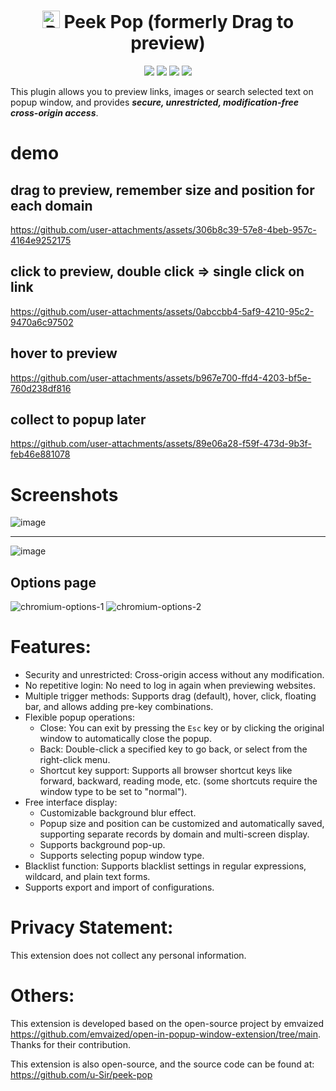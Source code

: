 
<h1 align="center"><img src="https://github.com/user-attachments/assets/3fe6e4d2-3fc8-4b80-876c-cdfbf20979fd" alt="Peek Pop" style="height: 1em;">    Peek Pop (formerly Drag to preview)</h1>

<div align="center">

[![](https://img.shields.io/github/v/release/u-Sir/peek-pop?label=Release&logo=github&display_name=release&link=https%3A%2F%2Fgithub.com%2Fu-Sir%2Fpeek-pop%2Freleases&link=https%3A%2F%2Fgithub.com%2Fu-Sir%2Fpeek-pop%2Freleases)](https://github.com/u-Sir/peek-pop/releases/latest)
[![](https://img.shields.io/amo/v/drag-to-preview.svg?label=Firefox&logo=firefoxbrowser)](https://addons.mozilla.org/firefox/addon/drag-to-preview)
[![](https://img.shields.io/badge/dynamic/json?label=Microsoft%20Edge&prefix=v&query=%24.version&url=https%3A%2F%2Fmicrosoftedge.microsoft.com%2Faddons%2Fgetproductdetailsbycrxid%2Fecpgdeolbpelhdjcplojlpdmfppjljop)](https://microsoftedge.microsoft.com/addons/detail/ecpgdeolbpelhdjcplojlpdmfppjljop)
[![](https://img.shields.io/chrome-web-store/v/fjllepdpgikphekgbinhpdkalliiejdh.svg?label=Chrome%20Web%20Store&logo=googlechrome)](https://chrome.google.com/webstore/detail/fjllepdpgikphekgbinhpdkalliiejdh)

</div>

This plugin allows you to preview links, images or search selected text on popup window, and provides ***secure, unrestricted, modification-free cross-origin access***.
# demo
## drag to preview, remember size and position for each domain


https://github.com/user-attachments/assets/306b8c39-57e8-4beb-957c-4164e9252175




## click to preview, double click => single click on link
https://github.com/user-attachments/assets/0abccbb4-5af9-4210-95c2-9470a6c97502

## hover to preview


https://github.com/user-attachments/assets/b967e700-ffd4-4203-bf5e-760d238df816

## collect to popup later



https://github.com/user-attachments/assets/89e06a28-f59f-473d-9b3f-feb46e881078



# Screenshots

![image](https://github.com/user-attachments/assets/6a951f0b-ca4a-4ee0-aea6-2ab50fd6ab6a)

------

![image](https://github.com/user-attachments/assets/5920b14d-5603-4f10-ad59-6791041201f6)

## Options page
![chromium-options-1](https://github.com/user-attachments/assets/bc14aa83-f71d-43b4-9898-9cfd2156688b)
![chromium-options-2](https://github.com/user-attachments/assets/ee205bb4-2109-4274-bc66-c6472388e600)


# Features:
- Security and unrestricted: Cross-origin access without any modification.
- No repetitive login: No need to log in again when previewing websites.
- Multiple trigger methods: Supports drag (default), hover, click, floating bar, and allows adding pre-key combinations.
- Flexible popup operations:
  - Close: You can exit by pressing the `Esc` key or by clicking the original window to automatically close the popup.
  - Back: Double-click a specified key to go back, or select from the right-click menu.
  - Shortcut key support: Supports all browser shortcut keys like forward, backward, reading mode, etc. (some shortcuts require the window type to be set to "normal").
- Free interface display:
  - Customizable background blur effect.
  - Popup size and position can be customized and automatically saved, supporting separate records by domain and multi-screen display.
  - Supports background pop-up.
  - Supports selecting popup window type.
- Blacklist function: Supports blacklist settings in regular expressions, wildcard, and plain text forms.
- Supports export and import of configurations.

# Privacy Statement:
This extension does not collect any personal information.

# Others:
This extension is developed based on the open-source project by emvaized https://github.com/emvaized/open-in-popup-window-extension/tree/main. Thanks for their contribution.

This extension is also open-source, and the source code can be found at: https://github.com/u-Sir/peek-pop

